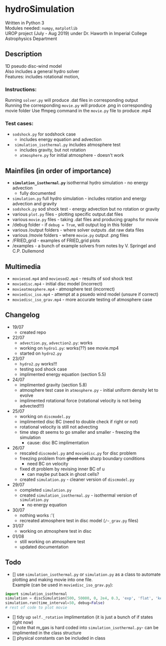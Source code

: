 # hydroSimulation  
Written in Python 3  
Modules needed: ```numpy```, ```matplotlib```  
UROP project (July - Aug 2019) under Dr. Haworth in Imperial College Astrophysics Department  
## Description  
1D pseudo disc-wind model  
Also includes a general hydro solver  
Features: includes rotational motion,
### Instructions:  
Running ```solver.py``` will produce .dat files in corresponding output  
Running the corresponding ```movie.py``` will produce .png in corresponding movie folder
Use ffmpeg command in the ```movie.py``` file to produce .mp4  
### Test cases:  
* ```sodshock.py``` for sodshock case  
    *  includes energy equation and advection  
* ``` simulation_isothermal.py``` includes atmosphere test  
    * includes gravity, but not rotation  
    * ```atmosphere.py``` for initial atmosphere - doesn't work  

## Mainfiles (in order of importance)  
* **```simulation_isothermal.py```** isothermal hydro simulation - no energy advection  
    * fully documented  
* ```simulation.py``` full hydro simulation - includes rotation and energy advection and gravity  
* ```sodshock.py``` sod shock test - energy advection but no rotation or gravity  
* various ```plot.py``` files - plotting specific output.dat files  
* various ```movie.py``` files - taking .dat files and producing graphs for movie  
* /debug folder - if ```debug = True```, will output log in this folder
* various /output folders - where solver outputs .dat raw data files  
* various /movie folders - where ```movie.py``` output .png files  
* /FRIED_grid - examples of FRIED_grid plots  
* /examples - a bunch of example solvers from notes by V. Springel and C.P. Dullemond  

## Multimedia    
* ```moviesod.mp4``` and ```moviesod2.mp4``` - results of sod shock test  
* ```moviedisc.mp4``` - initial disc model (incorrect)  
* ```movieatmosphere.mp4``` - atmosphere test (incorrect)  
* ```moviedisc_iso.mp4``` - attempt at a psuedo wind model (unsure if correct)  
* ```moviedisc_iso_grav.mp4``` - more accurate testing of atmosphere case  


## Changelog  
* 19/07  
    * created repo  
* 22/07  
    * ```advection.py```, ```advection2.py```: works  
    * working on ```hydro1.py```: works(??) see movie.mp4  
    * started on ```hydro2.py```  
* 23/07  
    * ```hydro2.py``` works!!!  
    * testing sod shock case  
    * implimented energy equation (section 5.5)  
* 24/07  
    * implimented gravity (section 5.8)  
    * atmosphere test case in ```atmosphere.py``` - initial uniform density let to evolve  
    * implimented rotational force (rotational velocity is not being advected!!!)   
* 25/07  
    * working on ```discmodel.py```  
    * implimented disc BC (need to double check if right or not)  
    * rotational velocity is still not advecting  
    * time step dt seems to go smaller and smaller - freezing the simulation  
        * cause: disc BC implimentation  
* 26/07  
    * rescaled ```discmodel.py``` and ```moviedisc.py``` for disc problem  
    * freezing problem from ~~ghost cells~~ sharp boundary conditions  
        * need BC on velocity  
    * fixed dt problem by revising inner BC of u  
        * can maybe put back in ghost cells?  
    * created ```simulation.py``` - cleaner version of ```discmodel.py```  
* 29/07  
    * completed ```simulation.py```  
    * created ```simulation_isothermal.py``` - isothermal version of ```simulation.py```  
        * no energy equation  
* 30/07  
    * nothing works :'(  
    * recreated atmosphere test in disc model (```/~_grav.py``` files)  
* 31/07  
    * working on atmosphere test in disc  
* 01/08  
    * still working on atmosphere test  
    * updated documentation  

## Todo  
- [] use ```simulation_isothermal.py``` or ```simulation.py``` as a class to automate plotting and making movie into one file.  
Example (can be used in ```moviedisc_iso_grav.py```):  
```python
import simulation_isothermal  
simulation = discSimulation(500, 50000, 0, 2e4, 0.3, 'exp', 'flat', 'kep', 'mirror/free', 'van Leer', rotation=False)  
simulation.run(time_interval=50, debug=False)  
# rest of code to plot movie  
```  

- [] tidy up ```self._rotation``` implimentation (it is just a bunch of if states right now)  
- [] note that m_gas is hard coded into ```simulation_isothermal.py```- can be implimented in the class structure  
- [] physical constants can be included in class  
